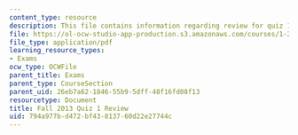 ```yaml
---
content_type: resource
description: This file contains information regarding review for quiz 1.
file: https://ol-ocw-studio-app-production.s3.amazonaws.com/courses/1-264j-database-internet-and-systems-integration-technologies-fall-2013/794a977bd472bf43813760d22e27744c_MIT1_264JF13_review.pdf
file_type: application/pdf
learning_resource_types:
- Exams
ocw_type: OCWFile
parent_title: Exams
parent_type: CourseSection
parent_uid: 26eb7a62-1846-55b9-5dff-48f16fd08f13
resourcetype: Document
title: Fall 2013 Quiz 1 Review
uid: 794a977b-d472-bf43-8137-60d22e27744c
---
```


